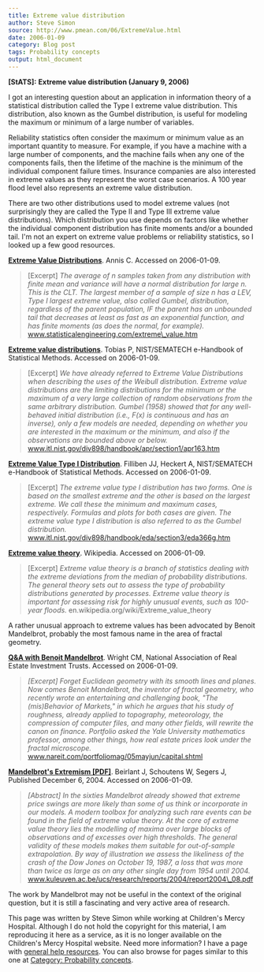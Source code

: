 ```yaml
---
title: Extreme value distribution
author: Steve Simon
source: http://www.pmean.com/06/ExtremeValue.html
date: 2006-01-09
category: Blog post
tags: Probability concepts
output: html_document
---
```

**[StATS]:** **Extreme value distribution (January
9, 2006)**

I got an interesting question about an application in information theory
of a statistical distribution called the Type I extreme value
distribution. This distribution, also known as the Gumbel distribution,
is useful for modeling the maximum or minimum of a large number of
variables.

Reliability statistics often consider the maximum or minimum value as an
important quantity to measure. For example, if you have a machine with a
large number of components, and the machine fails when any one of the
components fails, then the lifetime of the machine is the minimum of the
individual component failure times. Insurance companies are also
interested in extreme values as they represent the worst case scenarios.
A 100 year flood level also represents an extreme value distribution.

There are two other distributions used to model extreme values (not
surprisingly they are called the Type II and Type III extreme value
distributions). Which distribution you use depends on factors like
whether the individual component distribution has finite moments and/or
a bounded tail. I\'m not an expert on extreme value problems or
reliability statistics, so I looked up a few good resources.

**[Extreme Value
Distributions](http://www.statisticalengineering.com/extreme_value.htm)**.
Annis C. Accessed on 2006-01-09.

> \[Excerpt\] *The average of n samples taken from any distribution with
> finite mean and variance will have a normal distribution for large n.
> This is the CLT. The largest member of a sample of size n has a LEV,
> Type I largest extreme value, also called Gumbel, distribution,
> regardless of the parent population, IF the parent has an unbounded
> tail that decreases at least as fast as an exponential function, and
> has finite moments (as does the normal, for example).*
> www.statisticalengineering.com/extreme\_value.htm

**[Extreme value
distributions](http://www.itl.nist.gov/div898/handbook/apr/section1/apr163.htm)**.
Tobias P, NIST/SEMATECH e-Handbook of Statistical Methods. Accessed on
2006-01-09.

> \[Excerpt\] *We have already referred to Extreme Value Distributions
> when describing the uses of the Weibull distribution. Extreme value
> distributions are the limiting distributions for the minimum or the
> maximum of a very large collection of random observations from the
> same arbitrary distribution. Gumbel (1958) showed that for any
> well-behaved initial distribution (i.e., F(x) is continuous and has an
> inverse), only a few models are needed, depending on whether you are
> interested in the maximum or the minimum, and also if the observations
> are bounded above or below.*
> www.itl.nist.gov/div898/handbook/apr/section1/apr163.htm

**[Extreme Value Type I
Distribution](http://www.itl.nist.gov/div898/handbook/eda/section3/eda366g.htm)**.
Filliben JJ, Heckert A, NIST/SEMATECH e-Handbook of Statistical Methods.
Accessed on 2006-01-09.

> \[Excerpt\] *The extreme value type I distribution has two forms. One
> is based on the smallest extreme and the other is based on the largest
> extreme. We call these the minimum and maximum cases, respectively.
> Formulas and plots for both cases are given. The extreme value type I
> distribution is also referred to as the Gumbel distribution.*
> www.itl.nist.gov/div898/handbook/eda/section3/eda366g.htm

**[Extreme value
theory](http://en.wikipedia.org/wiki/Extreme_value_theory)**. Wikipedia.
Accessed on 2006-01-09.

> \[Excerpt\] *Extreme value theory is a branch of statistics dealing
> with the extreme deviations from the median of probability
> distributions. The general theory sets out to assess the type of
> probability distributions generated by processes. Extreme value theory
> is important for assessing risk for highly unusual events, such as
> 100-year floods.* en.wikipedia.org/wiki/Extreme\_value\_theory

A rather unusual approach to extreme values has been advocated by Benoit
Mandelbrot, probably the most famous name in the area of fractal
geometry.

**[Q&A with Benoit
Mandelbrot](http://www.nareit.com/portfoliomag/05mayjun/capital.shtml)**.
Wright CM, National Association of Real Estate Investment Trusts.
Accessed on 2006-01-09.

> *\[Excerpt\] Forget Euclidean geometry with its smooth lines and
> planes. Now comes Benoit Mandelbrot, the inventor of fractal geometry,
> who recently wrote an entertaining and challenging book, \"The
> (mis)Behavior of Markets,\" in which he argues that his study of
> roughness, already applied to topography, meteorology, the compression
> of computer files, and many other fields, will rewrite the canon on
> finance. Portfolio asked the Yale University mathematics professor,
> among other things, how real estate prices look under the fractal
> microscope.* www.nareit.com/portfoliomag/05mayjun/capital.shtml

**[Mandelbrot\'s Extremism
\[PDF\]](http://www.kuleuven.ac.be/ucs/research/reports/2004/report2004_08.pdf)**.
Beirlant J, Schoutens W, Segers J, Published December 6, 2004. Accessed
on 2006-01-09.

> *\[Abstract\] In the sixties Mandelbrot already showed that extreme
> price swings are more likely than some of us think or incorporate in
> our models. A modern toolbox for analyzing such rare events can be
> found in the field of extreme value theory. At the core of extreme
> value theory lies the modelling of maxima over large blocks of
> observations and of excesses over high thresholds. The general
> validity of these models makes them suitable for out-of-sample
> extrapolation. By way of illustration we assess the likeliness of the
> crash of the Dow Jones on October 19, 1987, a loss that was more than
> twice as large as on any other single day from 1954 until 2004.*
> www.kuleuven.ac.be/ucs/research/reports/2004/report2004\_08.pdf

The work by Mandelbrot may not be useful in the context of the original
question, but it is still a fascinating and very active area of
research.

This page was written by Steve Simon while working at Children\'s Mercy
Hospital. Although I do not hold the copyright for this material, I am
reproducing it here as a service, as it is no longer available on the
Children\'s Mercy Hospital website. Need more information? I have a page
with [general help resources](../GeneralHelp.html). You can also browse
for pages similar to this one at [Category: Probability
concepts](../category/ProbabilityConcepts.html).

 
<!---More--->
 

<!---Do not use
**[StATS]:** **Extreme value distribution (January
 
--->

